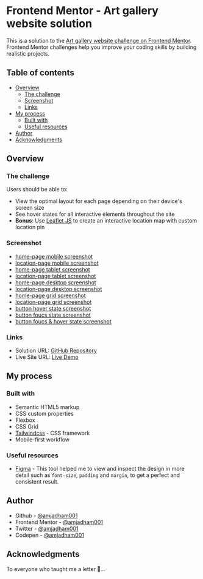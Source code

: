 # Frontend Mentor - Art gallery website solution

This is a solution to the [Art gallery website challenge on Frontend Mentor](https://www.frontendmentor.io/challenges/art-gallery-website-yVdrZlxyA). Frontend Mentor challenges help you improve your coding skills by building realistic projects.

## Table of contents

- [Overview](#overview)
  - [The challenge](#the-challenge)
  - [Screenshot](#screenshot)
  - [Links](#links)
- [My process](#my-process)
  - [Built with](#built-with)
  - [Useful resources](#useful-resources)
- [Author](#author)
- [Acknowledgments](#acknowledgments)

## Overview

### The challenge

Users should be able to:

- View the optimal layout for each page depending on their device's screen size
- See hover states for all interactive elements throughout the site
- **Bonus**: Use [Leaflet JS](https://leafletjs.com/) to create an interactive location map with custom location pin

### Screenshot

- [home-page mobile screenshot](./screenshots/mobile_home_page.png)
- [location-page mobile screenshot](./screenshots/mobile_location_page.png)
- [home-page tablet screenshot](./screenshots/tablet_home_page.png)
- [location-page tablet screenshot](./screenshots/tablet_location_page.png)
- [home-page desktop screenshot](./screenshots/desktop_home_page.png)
- [location-page desktop screenshot](./screenshots/desktop_location_page.png)
- [home-page grid screenshot](./screenshots/grid_home_page.png)
- [location-page grid screenshot](./screenshots/grid_location_page.png)
- [button hover state screenshot](./screenshots/btn_hover_state.png)
- [button foucs state screenshot](./screenshots/btn_foucs_state.png)
- [button foucs & hover state screenshot](./screenshots/btn_foucs_hover_state.png)

### Links

- Solution URL: [GitHub Repository](https://github.com/amjadham001/frontend-mentor-challenge-art-gallery-website.git)
- Live Site URL: [Live Demo](https://amjadham001.github.io/frontend-mentor-challenge-art-gallery-website/)

## My process

### Built with

- Semantic HTML5 markup
- CSS custom properties
- Flexbox
- CSS Grid
- [Tailwindcss](https://tailwindcss.com/) - CSS framework
- Mobile-first workflow

### Useful resources

- [Figma](https://www.figma.com/) - This tool helped me to view and inspect the design in more detail such as `font-size`, `padding` and `margin`, to get a perfect and consistent result.

## Author

- Github - [@amjadham001](https://github.com/amjadham001)
- Frontend Mentor - [@amjadham001](https://www.frontendmentor.io/profile/amjadham001)
- Twitter - [@amjadham001](https://x.com/amjadham001)
- Codepen - [@amjadham001](https://codepen.io/amjadham001)

## Acknowledgments

To everyone who taught me a letter 🌹...
